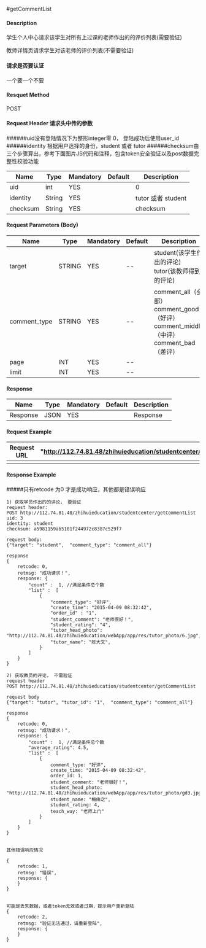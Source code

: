 #getCommentList
#### Description
学生个人中心请求该学生对所有上过课的老师作出的的评价列表(需要验证)

教师详情页请求学生对该老师的评价列表(不需要验证)
#### 请求是否要认证
一个要一个不要

#### Resquet Method
POST


#### Request Header 请求头中传的参数
######uid没有登陆情况下为整形integer零 0， 登陆成功后使用user_id
######identity 根据用户选择的身份，student 或者 tutor
######checksum由三个步骤算出，参考下面图片JS代码和注释，包含token安全验证以及post数据完整性校验功能

| Name | Type | Mandatory | Default | Description |
| -- | -- | -- | -- | -- |
| uid | int | YES |  | 0 |
| identity    | String | YES |  | tutor 或者 student|
| checksum    | String | YES |  | checksum|


#### Request Parameters (Body) 

| Name | Type | Mandatory | Default | Description |
| -- | -- | -- | -- | -- |
| target | STRING | YES | -- | student(该学生作出的评论)  tutor(该教师得到的评论) |
| comment_type | STRING | YES | -- | comment_all（全部） comment_good（好评）  comment_middle（中评）   comment_bad（差评） |
| page | INT | YES | -- |  |
| limit | INT | YES | -- |  |


#### Response
| Name | Type | Mandatory | Default | Description |
| -- | -- | -- | -- | -- |
| Response | JSON | YES| | Response |


#### Request Example

|Request URL | "http://112.74.81.48/zhihuieducation/studentcenter/getCommentList" |
| --| -- |
| | |

#### Response Example

#####只有retcode 为0 才是成功响应，其他都是错误响应
```
1) 获取学员作出的的评论， 要验证
request header:
POST http://112.74.81.48/zhihuieducation/studentcenter/getCommentList 
uid: 3
identity: student
checksum: a5981159ab5101f244972c8387c529f7

request body:
{"target": "student",  "comment_type": "comment_all"}

response
{
    retcode: 0, 
    retmsg: "成功请求！",
    response: {
        "count" :  1, //满足条件总个数
        "list" :  [
            {
                "comment_type": "好评",
                "create_time": "2015-04-09 08:32:42",
                "order_id" : "1", 
                "student_comment": "老师很好！",
                "student_rating": "4",
                "tutor_head_photo": "http://112.74.81.48/zhihuieducation/webApp/app/res/tutor_photo/6.jpg",
                "tutor_name": "陈大文",    
            }
        ]
    }
}

2) 获取教员的评论， 不需验证
request header
POST http://112.74.81.48/zhihuieducation/studentcenter/getCommentList

request body
{"target": "tutor", "tutor_id": "1",  "comment_type": "comment_all"}

response
{
    retcode: 0, 
    retmsg: "成功请求！",
    response: {
        "count" :  1, //满足条件总个数
        "average_rating": 4.5,
        "list" :  [
            {
                comment_type: "好评",
                create_time: "2015-04-09 08:32:42",
                order_id: 1,
                student_comment: "老师很好！",
                student_head_photo: "http://112.74.81.48/zhihuieducation/webApp/app/res/tutor_photo/gd3.jpg",
                student_name: "梅由之",
                student_rating: 4,
                teach_way: "老师上门"
            }
        ]
    }
}


其他错误响应情况

{
    retcode: 1, 
    retmsg: "错误",
    response: {
    }
}


可能是丢失数据，或者token无效或者过期，提示用户重新登陆
{
    retcode: 2, 
    retmsg: "验证无法通过，请重新登陆",
    response: {
    }
}
```




